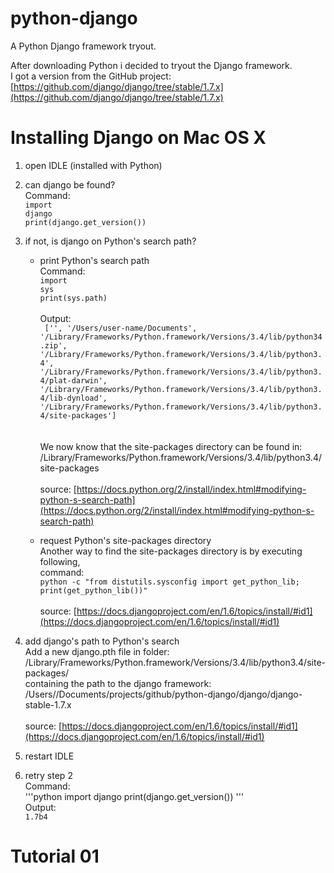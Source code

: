 python-django
=============

A Python Django framework tryout.

After downloading Python i decided to tryout the Django framework.</br>
I got a version from the GitHub project:
[https://github.com/django/django/tree/stable/1.7.x](https://github.com/django/django/tree/stable/1.7.x)

# Installing Django on Mac OS X
1. open IDLE (installed with Python)
2. can django be found?</br>
	Command:</br>
	<code>import django</code></br>
	<code>print(django.get_version())</code>
3. if not, is django on Python's search path?</br>
	* print Python's search path</br>
		Command:</br>
		<code>import sys</code></br>
		<code>print(sys.path)</code></br>
		</br>
		Output:</br>
		<code>
		['', '/Users/user-name/Documents', '/Library/Frameworks/Python.framework/Versions/3.4/lib/python34.zip', '/Library/Frameworks/Python.framework/Versions/3.4/lib/python3.4', '/Library/Frameworks/Python.framework/Versions/3.4/lib/python3.4/plat-darwin', '/Library/Frameworks/Python.framework/Versions/3.4/lib/python3.4/lib-dynload', '/Library/Frameworks/Python.framework/Versions/3.4/lib/python3.4/site-packages']
		</code></br>
		</br>
		We now know that the site-packages directory can be found in:</br>
		/Library/Frameworks/Python.framework/Versions/3.4/lib/python3.4/site-packages</br>
		</br>
		source: [https://docs.python.org/2/install/index.html#modifying-python-s-search-path](https://docs.python.org/2/install/index.html#modifying-python-s-search-path)
			
	* request Python's site-packages directory</br>
		Another way to find the site-packages directory is by executing following,</br>command:</br>
		<code>python -c "from distutils.sysconfig import get_python_lib; print(get_python_lib())"</code></br>
		</br>
		source: [https://docs.djangoproject.com/en/1.6/topics/install/#id1](https://docs.djangoproject.com/en/1.6/topics/install/#id1)
			
4. add django's path to Python's search</br>
		Add a new django.pth file in folder:</br>
		/Library/Frameworks/Python.framework/Versions/3.4/lib/python3.4/site-packages/ </br>
		containing the path to the django framework:</br>
		/Users/<user-name>/Documents/projects/github/python-django/django/django-stable-1.7.x</br>
		</br>
		source: [https://docs.djangoproject.com/en/1.6/topics/install/#id1](https://docs.djangoproject.com/en/1.6/topics/install/#id1)
5. restart IDLE
6. retry step 2</br>
	Command:</br>
	'''python
	import django
	print(django.get_version())
	'''
	</br>
	Output:</br>
	<code>1.7b4</code>

# Tutorial 01

